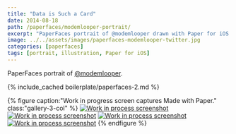 ```yaml
---
title: "Data is Such a Card"
date: 2014-08-18
path: /paperfaces/modemlooper-portrait/
excerpt: "PaperFaces portrait of @modemlooper drawn with Paper for iOS on an iPad."
image: ../../assets/images/paperfaces-modemlooper-twitter.jpg
categories: [paperfaces]
tags: [portrait, illustration, Paper for iOS]
---
```


PaperFaces portrait of [@modemlooper](https://twitter.com/modemlooper).

{% include_cached boilerplate/paperfaces-2.md %}

{% figure caption:"Work in progress screen captures Made with Paper." class:"gallery-3-col" %}
[![Work in process screenshot](../../assets/images/paperfaces-modemlooper-process-1-600.jpg)](../../assets/images/paperfaces-modemlooper-process-1-lg.jpg) [![Work in process screenshot](../../assets/images/paperfaces-modemlooper-process-2-600.jpg)](../../assets/images/paperfaces-modemlooper-process-2-lg.jpg) [![Work in process screenshot](../../assets/images/paperfaces-modemlooper-process-3-600.jpg)](../../assets/images/paperfaces-modemlooper-process-3-lg.jpg) [![Work in process screenshot](../../assets/images/paperfaces-modemlooper-process-4-600.jpg)](../../assets/images/paperfaces-modemlooper-process-4-lg.jpg)
{% endfigure %}
